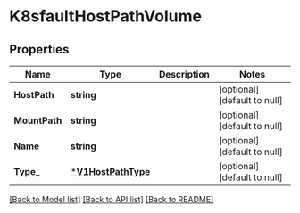 # K8sfaultHostPathVolume

## Properties
Name | Type | Description | Notes
------------ | ------------- | ------------- | -------------
**HostPath** | **string** |  | [optional] [default to null]
**MountPath** | **string** |  | [optional] [default to null]
**Name** | **string** |  | [optional] [default to null]
**Type_** | [***V1HostPathType**](v1.HostPathType.md) |  | [optional] [default to null]

[[Back to Model list]](../README.md#documentation-for-models) [[Back to API list]](../README.md#documentation-for-api-endpoints) [[Back to README]](../README.md)

